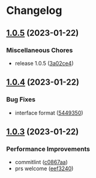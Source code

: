 # Changelog

## [1.0.5](https://github.com/robot12580/resource-hint-webpack-plugin/compare/v1.0.4...v1.0.5) (2023-01-22)


### Miscellaneous Chores

* release 1.0.5 ([3a02ce4](https://github.com/robot12580/resource-hint-webpack-plugin/commit/3a02ce4650139828f6fa8402f4b5159e0eae4e2b))

## [1.0.4](https://github.com/robot12580/resource-hint-webpack-plugin/compare/v1.0.3...v1.0.4) (2023-01-22)


### Bug Fixes

* interface format ([5449350](https://github.com/robot12580/resource-hint-webpack-plugin/commit/54493503ec820f7e6023a5d33899633aca1c3ee3))

## [1.0.3](https://github.com/robot12580/resource-hint-webpack-plugin/compare/v1.0.2...v1.0.3) (2023-01-22)


### Performance Improvements

* commitlint ([c0867aa](https://github.com/robot12580/resource-hint-webpack-plugin/commit/c0867aa6942330e1df30189d8a197b0ce9803420))
* prs welcome ([eef3240](https://github.com/robot12580/resource-hint-webpack-plugin/commit/eef32404e0c616d3211977fc4dc94911af2076de))
